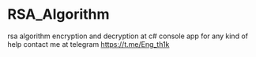 # RSA_Algorithm
rsa algorithm encryption and decryption at c# console app
for any kind of help contact me at telegram https://t.me/Eng_th1k

